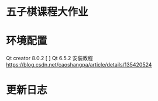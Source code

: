 # 五子棋课程大作业
# 环境配置
Qt creator 8.0.2 [ ]
Qt 6.5.2
安装教程 https://blog.csdn.net/caoshangpa/article/details/135420524
# 更新日志
